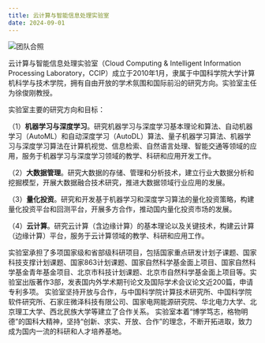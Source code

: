 ```yaml
---
title: 云计算与智能信息处理实验室
date: 2024-09-01
---
```


![团队合照](team2-16-9.jpg "团队合照")

云计算与智能信息处理实验室（Cloud Computing & Intelligent Information Processing Laboratory，CCIP）成立于2010年1月，隶属于中国科学院大学计算机科学与技术学院，拥有自由开放的学术氛围和国际前沿的研究方向。实验室主任为徐俊刚教授。


实验室主要的研究方向和目标：

（1）**机器学习与深度学习**。研究机器学习与深度学习基本理论和算法、自动机器学习（AutoML）和自动深度学习（AutoDL）算法、量子机器学习算法、机器学习与深度学习算法在计算机视觉、信息检索、自然语言处理、智能交通等领域的应用，服务于机器学习与深度学习领域的教学、科研和应用开发工作。

（2）**大数据管理**。研究大数据的存储、管理和分析技术，建立行业大数据分析和挖掘模型，开展大数据融合技术研究，推进大数据领域行业应用的发展。

（3）**量化投资**。研究和开发基于机器学习和深度学习算法的量化投资策略，构建量化投资平台和回测平台，开展多方合作，推动国内量化投资市场的发展。

（4）**云计算**。研究云计算（含边缘计算）的基本理论以及关键技术，构建云计算（边缘计算）平台，服务于云计算领域的教学、科研和应用工作。

实验室承担了多项国家级和省部级科研项目，包括国家重点研发计划子课题、国家科技支撑计划课题、国家863计划课题、国家自然科学基金面上项目、国家自然科学基金青年基金项目、北京市科技计划课题、北京市自然科学基金面上项目等。实验室出版著作3部，发表国内外学术期刊论文及国际学术会议论文近200篇，申请专利多项。
实验室坚持开放与合作，与中国科学院计算技术研究所、中国科学院软件研究所、石家庄微泽科技有限公司、国家电网能源研究院、华北电力大学、北京理工大学、西北民族大学等建立了合作关系。
实验室本着“博学笃志，格物明德”的国科大精神，坚持“创新、求实、开放、合作”的理念，不断开拓进取，致力成为国内一流的科研和人才培养基地。